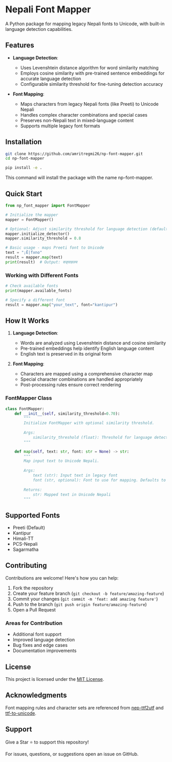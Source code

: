 # Nepali Font Mapper

A Python package for mapping legacy Nepali fonts to Unicode, with built-in language detection capabilities.

## Features

- **Language Detection**: 
  - Uses Levenshtein distance algorithm for word similarity matching
  - Employs cosine similarity with pre-trained sentence embeddings for accurate language detection
  - Configurable similarity threshold for fine-tuning detection accuracy

- **Font Mapping**: 
  - Maps characters from legacy Nepali fonts (like Preeti) to Unicode Nepali
  - Handles complex character combinations and special cases
  - Preserves non-Nepali text in mixed-language content
  - Supports multiple legacy font formats

## Installation
```bash
git clone https://github.com/amritregmi26/np-font-mapper.git
cd np-font-mapper
```
```bash
pip install -e .
```

This command will install the package with the name np-font-mapper.

## Quick Start

```python
from np_font_mapper import FontMapper

# Initialize the mapper
mapper = FontMapper()

# Optional: Adjust similarity threshold for language detection (default is 0.70)
mapper.initialize_detector()
mapper.similarity_threshold = 0.8

# Basic usage - maps Preeti font to Unicode
text = ";Ë|fxno" 
result = mapper.map(text)
print(result)  # Output: सङ्ग्राहलय
```

### Working with Different Fonts

```python
# Check available fonts
print(mapper.available_fonts)

# Specify a different font
result = mapper.map("your_text", font="kantipur")
```

## How It Works

1. **Language Detection**:
   - Words are analyzed using Levenshtein distance and cosine similarity
   - Pre-trained embeddings help identify English language content
   - English text is preserved in its original form

2. **Font Mapping**:
   - Characters are mapped using a comprehensive character map
   - Special character combinations are handled appropriately
   - Post-processing rules ensure correct rendering


### FontMapper Class

```python
class FontMapper:
    def __init__(self, similarity_threshold=0.70):
        """
        Initialize FontMapper with optional similarity threshold.
        
        Args:
            similarity_threshold (float): Threshold for language detection (0.0 to 1.0)
        """

    def map(self, text: str, font: str = None) -> str:
        """
        Map input text to Unicode Nepali.
        
        Args:
            text (str): Input text in legacy font
            font (str, optional): Font to use for mapping. Defaults to 'preeti'
            
        Returns:
            str: Mapped text in Unicode Nepali
        """
```

## Supported Fonts

- Preeti (Default)
- Kantipur
- Himali-TT
- PCS-Nepali
- Sagarmatha

## Contributing

Contributions are welcome! Here's how you can help:

1. Fork the repository
2. Create your feature branch (`git checkout -b feature/amazing-feature`)
3. Commit your changes (`git commit -m 'feat: add amazing feature'`)
4. Push to the branch (`git push origin feature/amazing-feature`)
5. Open a Pull Request

### Areas for Contribution

- Additional font support
- Improved language detection
- Bug fixes and edge cases
- Documentation improvements

## License

This project is licensed under the [MIT License](https://github.com/amritregmi26/np-font-mapper/blob/main/LICENSE).

## Acknowledgments

Font mapping rules and character sets are referenced from [nep-ttf2utf](https://github.com/sapradhan/nep-ttf2utf) and [ttf-to-unicode](https://github.com/nepali-bhasa/ttf-to-unicode).

## Support

Give a Star ⭐ to support this repository!

For issues, questions, or suggestions open an issue on GitHub.